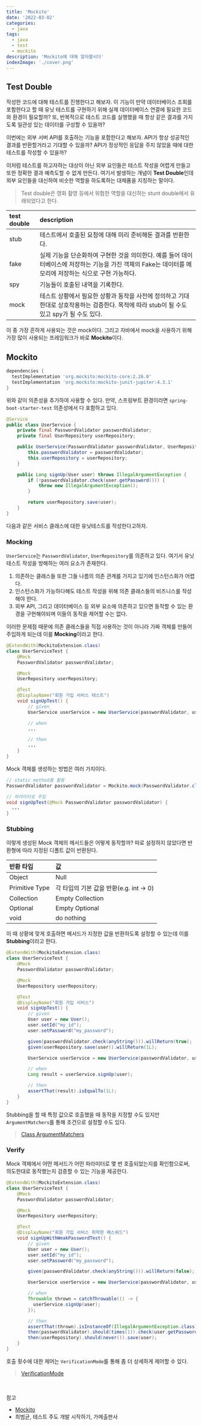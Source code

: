 ```yaml
---
title: 'Mockito'
date: '2022-03-02'
categories:
  - java
tags:
  - java
  - test
  - mockito
description: 'Mockito에 대해 알아봅시다'
indexImage: './cover.png'
---
```


## Test Double  

작성한 코드에 대해 테스트를 진행한다고 해보자. 
이 기능이 만약 데이터베이스 조회를 포함한다고 할 때 유닛 테스트를 구현하기 위해 실제 데이터베이스 연결에 필요한 코드와 환경이 필요할까? 
또, 반복적으로 테스트 코드를 실행했을 때 항상 같은 결과를 가지도록 일관성 있는 데이터를 구성할 수 있을까? 

이번에는 외부 서버 API를 호출하는 기능을 포함한다고 해보자. 
API가 항상 성공적인 결과를 반환할거라고 기대할 수 있을까?
API가 정상적인 응답을 주지 않았을 때에 대한 테스트를 작성할 수 있을까?

이처럼 테스트를 하고자하는 대상이 아닌 외부 요인들은 테스트 작성을 어렵게 만들고 또한 정확한 결과 예측도할 수 없게 만든다. 
여기서 발생하는 개념이 **Test Double**인데 외부 요인들을 대신하여 비슷한 역할을 하도록하는 대체품을 지칭하는 말이다.  

> Test double은 영화 촬영 등에서 위험한 역할을 대신하는 stunt double에서 유래되었다고 한다.

|test double|description|
|:---|:---|
|stub|테스트에서 호출된 요청에 대해 미리 준비해둔 결과를 반환한다.|
|fake|실제 기능을 단순화하여 구현한 것을 의미한다. 예를 들어 데이터베이스에 저장하는 기능을 가진 객체의 Fake는 데이터를 메모리에 저장하는 식으로 구현 가능하다.|
|spy|기능들이 호출된 내역을 기록한다.|
|mock|테스트 상황에서 필요한 상황과 동작을 사전에 정의하고 기대한대로 상호작용하는 검증한다. 목적에 따라 stub이 될 수도 있고 spy가 될 수도 있다.|

이 중 가장 흔하게 사용되는 것은 mock이다. 
그리고 자바에서 mock을 사용하기 위해 가장 많이 사용되는 프레임워크가 바로 **Mockito**이다. 

## Mockito  

``` groovy
dependencies {
  testImplementation 'org.mockito:mockito-core:2.26.0'
  testImplementation 'org.mockito:mockito-junit-jupiter:4.3.1'
}
```

위와 같이 의존성을 추가하여 사용할 수 있다. 
만약, 스프링부트 환경이라면 ```spring-boot-starter-test``` 의존성에서 다 포함하고 있다.

``` java
@Service
public class UserService {
	private final PasswordValidator passwordValidator;
	private final UserRepository userRepository;

	public UserService(PasswordValidator passwordValidator, UserRepository userRepository) {
		this.passwordValidator = passwordValidator;
		this.userRepository = userRepository;
	}

	public Long signUp(User user) throws IllegalArgumentException {
		if (!passwordValidator.check(user.getPassword())) {
			throw new IllegalArgumentException();
		}

		return userRepository.save(user);
	}
}
```

다음과 같은 서비스 클래스에 대한 유닛테스트를 작성한다고하자.

### Mocking  

```UserService```는 ```PasswordValidator```, ```UserRepository```를 의존하고 있다. 
여기서 유닛 테스트 작성을 방해하는 여러 요소가 존재한다. 

1. 의존하는 클래스들 또한 그들 나름의 의존 관계를 가지고 있기에 인스턴스화가 어렵다. 
2. 인스턴스화가 가능하다해도 테스트 작성을 위해 의존 클래스들의 비즈니스를 작성해야 한다. 
3. 외부 API, 그리고 데이터베이스 등 외부 요소에 의존하고 있으면 동작할 수 있는 환경을 구현해야되며 이들의 동작을 제어할 수는 없다. 
 
이러한 문제점 때문에 의존 클래스들을 직접 사용하는 것이 아니라 가짜 객체를 만들어 주입하게 되는데 이를 **Mocking**이라고 한다. 

``` java
@ExtendWith(MockitoExtension.class)
class UserServiceTest {
    @Mock
    PasswordValidator passwordValidator;

    @Mock
    UserRepository userRepository;

    @Test
    @DisplayName("회원 가입 서비스 테스트")
    void signUpTest() {
        // given
        UserService userService = new UserService(passwordValidator, userRepository);

        // when
        ...

        // then
        ...
    }
}
```

Mock 객체를 생성하는 방법은 여러 가지이다. 

``` java
// static method를 활용
PasswordValidator passwordValidator = Mockito.mock(PasswordValidator.class);
```

``` java
// 파라미터로 주입
void signUpTest(@Mock PasswordValidator passwordValidator) {
  ...
}
```

### Stubbing  

이렇게 생성된 Mock 객체의 메서드들은 어떻게 동작할까? 
따로 설정하지 않았다면 반환형에 따라 지정된 디폴트 값이 반환된다. 

|반환 타입|값|
|:---|:---|
|Object|Null|
|Primitive Type|각 타입의 기본 값을 반환(e.g. int -> 0)|
|Collection|Empty Collection|
|Optional|Empty Optional|
|void|do nothing|

이 때 상황에 맞게 호출하면 메서드가 지정한 값을 반환하도록 설정할 수 있는데 이를 **Stubbing**이라고 한다. 

``` java
@ExtendWith(MockitoExtension.class)
class UserServiceTest {
    @Mock
    PasswordValidator passwordValidator;

    @Mock
    UserRepository userRepository;

    @Test
    @DisplayName("회원 가입 서비스")
    void signUpTest() {
        // given
        User user = new User();
        user.setId("my_id");
        user.setPassword("my_password");

        given(passwordValidator.check(anyString())).willReturn(true);
        given(userRepository.save(user)).willReturn(1L);

        UserService userService = new UserService(passwordValidator, userRepository);

        // when
        Long result = userService.signUp(user);

        // then
        assertThat(result).isEqualTo(1L);
    }
}
```

Stubbing을 할 때 특정 값으로 호출했을 때 동작을 지정할 수도 있지만 ```ArgumentMatchers```를 통해 조건으로 설정할 수도 있다. 

> [Class ArgumentMatchers](https://javadoc.io/doc/org.mockito/mockito-core/latest/org/mockito/ArgumentMatchers.html)

### Verify    

Mock 객체에서 어떤 메서드가 어떤 파라미터로 몇 번 호출되었는지를 확인함으로써, 
의도한대로 동작했는지 검증할 수 있는 기능을 제공한다. 

``` java
@ExtendWith(MockitoExtension.class)
class UserServiceTest {
    @Mock
    PasswordValidator passwordValidator;

    @Mock
    UserRepository userRepository;

    @Test
    @DisplayName("회원 가입 서비스 취약한 패스워드")
    void signUpWithWeakPasswordTest() {
        // given
        User user = new User();
        user.setId("my_id");
        user.setPassword("my_password");

        given(passwordValidator.check(anyString())).willReturn(false);

        UserService userService = new UserService(passwordValidator, userRepository);

        // when
        Throwable thrown = catchThrowable(() -> {
          userService.signUp(user);
        });

        // then
        assertThat(thrown).isInstanceOf(IllegalArgumentException.class);
        then(passwordValidator).should(times(1)).check(user.getPassword());
        then(userRepository).should(never()).save(user);
    }
}
```

호출 횟수에 대한 제어는 ```VerificationMode```를 통해 좀 더 상세하게 제어할 수 있다.

> [VerificationMode](https://javadoc.io/doc/org.mockito/mockito-core/latest/org/mockito/verification/VerificationMode.html)

<br/>

참고
- [Mockito](https://javadoc.io/doc/org.mockito/mockito-core/latest/org/mockito/Mockito.html)
- 최범균, 테스트 주도 개발 시작하기, 가메출판사